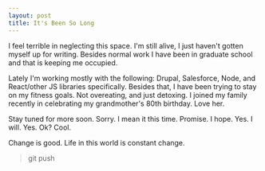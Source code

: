 ```yaml
---
layout: post
title: It's Been So Long
---
```


I feel terrible in neglecting this space. I'm still alive, I just haven't gotten myself up for writing. Besides normal work I have been in graduate school and that is keeping me occupied.

Lately I'm working mostly with the following: Drupal, Salesforce, Node, and React/other JS libraries specifically. Besides that, I have been trying to stay on my fitness goals. Not overeating, and just detoxing. I joined my family recently in celebrating my grandmother's 80th birthday. Love her.

Stay tuned for more soon. Sorry. I mean it this time. Promise. I hope. Yes. I will. Yes. Ok? Cool.

Change is good. Life in this world is constant change.

>git push
